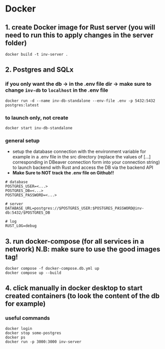 # Docker
## 1. create Docker image for Rust server (you will need to run this to apply changes in the server folder)
```
docker build -t inv-server .
```
## 2. Postgres and SQLx
### if you only want the db -> in the .env file dir -> make sure to change `inv-db` to `localhost` in the .env file
```console
docker run -d --name inv-db-standalone --env-file .env -p 5432:5432 postgres:latest
```
### to launch only, not create
```console
docker start inv-db-standalone
```

### general setup
- setup the database connection with the environment variable for example in a .env file in the src directory (replace the values of [...] corresponding in DBeaver connection form into your connection string) to launch backend with Rust and access the DB via the backend API
- **Make Sure to NOT track the .env file on Github!!**
```
# database
POSTGRES_USER=<...>
POSTGRES_DB=<...>
POSTGRES_PASSWORD=<...>

# server
DATABASE_URL=postgres://$POSTGRES_USER:$POSTGRES_PASSWORD@inv-db:5432/$POSTGRES_DB

# log
RUST_LOG=debug
```
## 3. run docker-compose (for all services in a network) N.B: make sure to use the good images tag!
```
docker compose -f docker-compose.db.yml up
docker compose up --build
```
## 4. click manually in docker desktop to start created containers (to look the content of the db for example)

### useful commands
```
docker login
docker stop some-postgres
docker ps
docker run -p 3000:3000 inv-server
```

